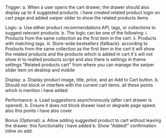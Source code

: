 Trigger: a. When a user opens the cart drawer, the drawer should also display up to 4 suggested products.
i have created related product login on cart page and added swiper slider to show the related products items

Logic: a. Use either product recommendations API, tags, or collections to suggest relevant products. b. The logic can be one of the following: i. Products from the same collection as the first item in the cart. ii. Products with matching tags. iii. Store-wide bestsellers (fallback).
according to Products from the same collection as the first item in the cart it will show the related products and the products which is added in cart it's will not show in to realted products script and also there is settings in theme settings "Related products cart" from where you can manage the swiper slider item on desktop and mobile

Display: a. Display product image, title, price, and an Add to Cart button. b. Should not block or interfere with the current cart items.
all these points which is mention i have added

Performance: a. Load suggestions asynchronously (after cart drawer is opened). b. Ensure it does not block drawer load or degrade page speed.
also this points i have also cover

Bonus (Optional): a. Allow adding suggested product to cart without leaving the drawer.
this functionality i have added b. Show "Added!" confirmation inline on add.
